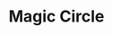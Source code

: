 ---
title: "Magic Circle"
permalink: /spells/magic-circle/
tags:
  - Spell
available_for:
  - Cleric
  - Paladin
  - Warlock
  - Wizard
level: "3rd Level"
school: "Abjuration"
range: "10 ft"
area: "10 ft"
shape: "Cylinder"
comp:
  - V
  - S
  - M
material: "holy water or powdered silver and iron worth at least 100 gp, which the spell consumes."
duration: "1 hour"
cast_time: "1 Minute"
attack: "CHA Save"
description: |
  You create a 10-foot radius, 20-foot-tall cylinder of magical energy centered on a point on the ground that you can see within range. Glowing runes appear whenever the cylinder intersects with the floor or other surface.

  Choose one or more of the following types of creatures: celestials, elementals, fey, fiends, or undead. The circle affects a creature of the chosen type in the following ways:

  - The creature can't willingly enter the cylinder by nonmagical means. If the creature tries to use teleportation or interplanar travel to do so, it must first succeed on a charisma saving throw.

  - The creature has disadvantage on attack rolls against targets within the cylinder.

  - Targets within the cylinder can't be charmed, frightened, or possessed by the creature.

  When you cast this spell, you can elect to cause its magic to operate in the reverse direction, preventing a creature of the specified type from leaving the cylinder and protecting targets outside it.

  **At higher levels.** When you cast this spell using a spell slot of 4th level or higher, the duration increases by 1 hour for each slot level above 3rd.
excerpt: "You create a 10-foot radius, 20-foot-tall cylinder of magical energy centered on a point on the ground that you can see within range."
source: "Basic Rules"
---